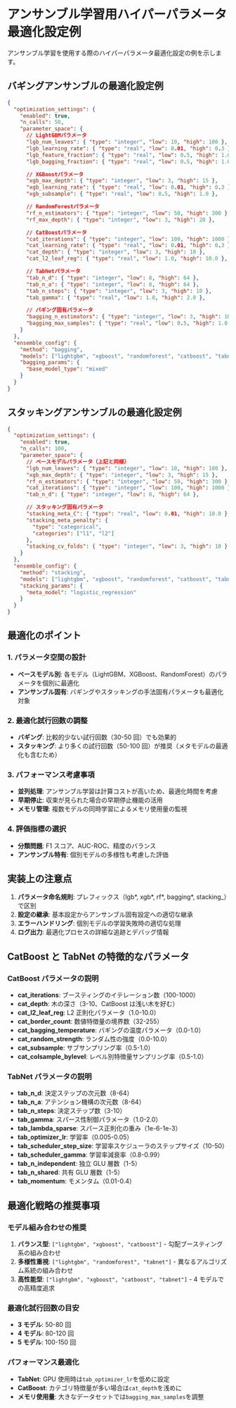 # アンサンブル学習用ハイパーパラメータ最適化設定例

アンサンブル学習を使用する際のハイパーパラメータ最適化設定の例を示します。

## バギングアンサンブルの最適化設定例

```json
{
  "optimization_settings": {
    "enabled": true,
    "n_calls": 50,
    "parameter_space": {
      // LightGBMパラメータ
      "lgb_num_leaves": { "type": "integer", "low": 10, "high": 100 },
      "lgb_learning_rate": { "type": "real", "low": 0.01, "high": 0.3 },
      "lgb_feature_fraction": { "type": "real", "low": 0.5, "high": 1.0 },
      "lgb_bagging_fraction": { "type": "real", "low": 0.5, "high": 1.0 },

      // XGBoostパラメータ
      "xgb_max_depth": { "type": "integer", "low": 3, "high": 15 },
      "xgb_learning_rate": { "type": "real", "low": 0.01, "high": 0.3 },
      "xgb_subsample": { "type": "real", "low": 0.5, "high": 1.0 },

      // RandomForestパラメータ
      "rf_n_estimators": { "type": "integer", "low": 50, "high": 300 },
      "rf_max_depth": { "type": "integer", "low": 3, "high": 20 },

      // CatBoostパラメータ
      "cat_iterations": { "type": "integer", "low": 100, "high": 1000 },
      "cat_learning_rate": { "type": "real", "low": 0.01, "high": 0.3 },
      "cat_depth": { "type": "integer", "low": 3, "high": 10 },
      "cat_l2_leaf_reg": { "type": "real", "low": 1.0, "high": 10.0 },

      // TabNetパラメータ
      "tab_n_d": { "type": "integer", "low": 8, "high": 64 },
      "tab_n_a": { "type": "integer", "low": 8, "high": 64 },
      "tab_n_steps": { "type": "integer", "low": 3, "high": 10 },
      "tab_gamma": { "type": "real", "low": 1.0, "high": 2.0 },

      // バギング固有パラメータ
      "bagging_n_estimators": { "type": "integer", "low": 3, "high": 10 },
      "bagging_max_samples": { "type": "real", "low": 0.5, "high": 1.0 }
    }
  },
  "ensemble_config": {
    "method": "bagging",
    "models": ["lightgbm", "xgboost", "randomforest", "catboost", "tabnet"],
    "bagging_params": {
      "base_model_type": "mixed"
    }
  }
}
```

## スタッキングアンサンブルの最適化設定例

```json
{
  "optimization_settings": {
    "enabled": true,
    "n_calls": 100,
    "parameter_space": {
      // ベースモデルパラメータ（上記と同様）
      "lgb_num_leaves": { "type": "integer", "low": 10, "high": 100 },
      "xgb_max_depth": { "type": "integer", "low": 3, "high": 15 },
      "rf_n_estimators": { "type": "integer", "low": 50, "high": 300 },
      "cat_iterations": { "type": "integer", "low": 100, "high": 1000 },
      "tab_n_d": { "type": "integer", "low": 8, "high": 64 },

      // スタッキング固有パラメータ
      "stacking_meta_C": { "type": "real", "low": 0.01, "high": 10.0 },
      "stacking_meta_penalty": {
        "type": "categorical",
        "categories": ["l1", "l2"]
      },
      "stacking_cv_folds": { "type": "integer", "low": 3, "high": 10 }
    }
  },
  "ensemble_config": {
    "method": "stacking",
    "models": ["lightgbm", "xgboost", "randomforest", "catboost", "tabnet"],
    "stacking_params": {
      "meta_model": "logistic_regression"
    }
  }
}
```

## 最適化のポイント

### 1. パラメータ空間の設計

- **ベースモデル別**: 各モデル（LightGBM、XGBoost、RandomForest）のパラメータを個別に最適化
- **アンサンブル固有**: バギングやスタッキングの手法固有パラメータも最適化対象

### 2. 最適化試行回数の調整

- **バギング**: 比較的少ない試行回数（30-50 回）でも効果的
- **スタッキング**: より多くの試行回数（50-100 回）が推奨（メタモデルの最適化も含むため）

### 3. パフォーマンス考慮事項

- **並列処理**: アンサンブル学習は計算コストが高いため、最適化時間を考慮
- **早期停止**: 収束が見られた場合の早期停止機能の活用
- **メモリ管理**: 複数モデルの同時学習によるメモリ使用量の監視

### 4. 評価指標の選択

- **分類問題**: F1 スコア、AUC-ROC、精度のバランス
- **アンサンブル特有**: 個別モデルの多様性も考慮した評価

## 実装上の注意点

1. **パラメータ命名規則**: プレフィックス（lgb*, xgb*, rf*, bagging*, stacking\_）で区別
2. **設定の継承**: 基本設定からアンサンブル固有設定への適切な継承
3. **エラーハンドリング**: 個別モデルの学習失敗時の適切な処理
4. **ログ出力**: 最適化プロセスの詳細な追跡とデバッグ情報

## CatBoost と TabNet の特徴的なパラメータ

### CatBoost パラメータの説明

- **cat_iterations**: ブースティングのイテレーション数（100-1000）
- **cat_depth**: 木の深さ（3-10、CatBoost は浅い木を好む）
- **cat_l2_leaf_reg**: L2 正則化パラメータ（1.0-10.0）
- **cat_border_count**: 数値特徴量の境界数（32-255）
- **cat_bagging_temperature**: バギングの温度パラメータ（0.0-1.0）
- **cat_random_strength**: ランダム性の強度（0.0-10.0）
- **cat_subsample**: サブサンプリング率（0.5-1.0）
- **cat_colsample_bylevel**: レベル別特徴量サンプリング率（0.5-1.0）

### TabNet パラメータの説明

- **tab_n_d**: 決定ステップの次元数（8-64）
- **tab_n_a**: アテンション機構の次元数（8-64）
- **tab_n_steps**: 決定ステップ数（3-10）
- **tab_gamma**: スパース性制御パラメータ（1.0-2.0）
- **tab_lambda_sparse**: スパース正則化の重み（1e-6-1e-3）
- **tab_optimizer_lr**: 学習率（0.005-0.05）
- **tab_scheduler_step_size**: 学習率スケジューラのステップサイズ（10-50）
- **tab_scheduler_gamma**: 学習率減衰率（0.8-0.99）
- **tab_n_independent**: 独立 GLU 層数（1-5）
- **tab_n_shared**: 共有 GLU 層数（1-5）
- **tab_momentum**: モメンタム（0.01-0.4）

## 最適化戦略の推奨事項

### モデル組み合わせの推奨

1. **バランス型**: `["lightgbm", "xgboost", "catboost"]` - 勾配ブースティング系の組み合わせ
2. **多様性重視**: `["lightgbm", "randomforest", "tabnet"]` - 異なるアルゴリズム系統の組み合わせ
3. **高性能型**: `["lightgbm", "xgboost", "catboost", "tabnet"]` - 4 モデルでの高精度追求

### 最適化試行回数の目安

- **3 モデル**: 50-80 回
- **4 モデル**: 80-120 回
- **5 モデル**: 100-150 回

### パフォーマンス最適化

- **TabNet**: GPU 使用時は`tab_optimizer_lr`を低めに設定
- **CatBoost**: カテゴリ特徴量が多い場合は`cat_depth`を浅めに
- **メモリ使用量**: 大きなデータセットでは`bagging_max_samples`を調整
